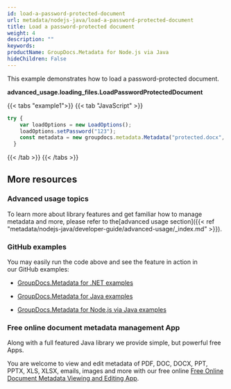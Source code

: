 ```yaml
---
id: load-a-password-protected-document
url: metadata/nodejs-java/load-a-password-protected-document
title: Load a password-protected document
weight: 4
description: ""
keywords: 
productName: GroupDocs.Metadata for Node.js via Java
hideChildren: False
---
```

This example demonstrates how to load a password-protected document.

**advanced\_usage.loading\_files.LoadPasswordProtectedDocument**

{{< tabs "example1">}}
{{< tab "JavaScript" >}}
```js
try {
	var loadOptions = new LoadOptions();
	loadOptions.setPassword("123");
    const metadata = new groupdocs.metadata.Metadata("protected.docx", loadOptions);
  }
```
{{< /tab >}}
{{< /tabs >}}


## More resources

### Advanced usage topics

To learn more about library features and get familiar how to manage metadata and more, please refer to the[advanced usage section]({{< ref "metadata/nodejs-java/developer-guide/advanced-usage/_index.md" >}}).

### GitHub examples

You may easily run the code above and see the feature in action in our GitHub examples:

*   [GroupDocs.Metadata for .NET examples](https://github.com/groupdocs-metadata/GroupDocs.Metadata-for-.NET)
    
*   [GroupDocs.Metadata for Java examples](https://github.com/groupdocs-metadata/GroupDocs.Metadata-for-Java)

*   [GroupDocs.Metadata for Node.js via Java examples](https://github.com/groupdocs-metadata/GroupDocs.Metadata-for-Node.js-via-Java)
    

### Free online document metadata management App

Along with a full featured Java library we provide simple, but powerful free Apps.

You are welcome to view and edit metadata of PDF, DOC, DOCX, PPT, PPTX, XLS, XLSX, emails, images and more with our free online [Free Online Document Metadata Viewing and Editing App](https://products.groupdocs.app/metadata).
